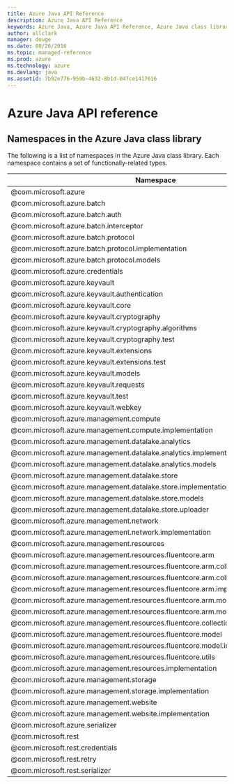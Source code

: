 ```yaml
---
title: Azure Java API Reference 
description: Azure Java API Reference 
keywords: Azure Java, Azure Java API Reference, Azure Java class library
author: allclark
manager: douge
ms.date: 08/26/2016
ms.topic: managed-reference
ms.prod: azure
ms.technology: azure
ms.devlang: java
ms.assetid: 7b92e776-959b-4632-8b1d-047ce1417616
---
```


# Azure Java API reference

## Namespaces in the Azure Java class library 

The following is a list of namespaces in the Azure Java class library. Each namespace contains a set of functionally-related types.

<table class="table table-bordered table-striped table-condensed">
<thead>
   <tr>
      <th>Namespace</th>
      <th>Description</th>
   </tr>
</thead>
<tr>
   <td>@com.microsoft.azure</td>
   <td>
    </td>
</tr>
<tr>
   <td>@com.microsoft.azure.batch</td>
   <td>
    </td>
</tr>
<tr>
   <td>@com.microsoft.azure.batch.auth</td>
   <td>
    </td>
</tr>
<tr>
   <td>@com.microsoft.azure.batch.interceptor</td>
   <td>
    </td>
</tr>
<tr>
   <td>@com.microsoft.azure.batch.protocol</td>
   <td>
    </td>
</tr>
<tr>
   <td>@com.microsoft.azure.batch.protocol.implementation</td>
   <td>
    </td>
</tr>
<tr>
   <td>@com.microsoft.azure.batch.protocol.models</td>
   <td>
    </td>
</tr>
<tr>
   <td>@com.microsoft.azure.credentials</td>
   <td>
    </td>
</tr>
<tr>
   <td>@com.microsoft.azure.keyvault</td>
   <td>
    </td>
</tr>
<tr>
   <td>@com.microsoft.azure.keyvault.authentication</td>
   <td>
    </td>
</tr>
<tr>
   <td>@com.microsoft.azure.keyvault.core</td>
   <td>
    </td>
</tr>
<tr>
   <td>@com.microsoft.azure.keyvault.cryptography</td>
   <td>
    </td>
</tr>
<tr>
   <td>@com.microsoft.azure.keyvault.cryptography.algorithms</td>
   <td>
    </td>
</tr>
<tr>
   <td>@com.microsoft.azure.keyvault.cryptography.test</td>
   <td>
    </td>
</tr>
<tr>
   <td>@com.microsoft.azure.keyvault.extensions</td>
   <td>
    </td>
</tr>
<tr>
   <td>@com.microsoft.azure.keyvault.extensions.test</td>
   <td>
    </td>
</tr>
<tr>
   <td>@com.microsoft.azure.keyvault.models</td>
   <td>
    </td>
</tr>
<tr>
   <td>@com.microsoft.azure.keyvault.requests</td>
   <td>
    </td>
</tr>
<tr>
   <td>@com.microsoft.azure.keyvault.test</td>
   <td>
    </td>
</tr>
<tr>
   <td>@com.microsoft.azure.keyvault.webkey</td>
   <td>
    </td>
</tr>
<tr>
   <td>@com.microsoft.azure.management.compute</td>
   <td>
    </td>
</tr>
<tr>
   <td>@com.microsoft.azure.management.compute.implementation</td>
   <td>
    </td>
</tr>
<tr>
   <td>@com.microsoft.azure.management.datalake.analytics</td>
   <td>
    </td>
</tr>
<tr>
   <td>@com.microsoft.azure.management.datalake.analytics.implementation</td>
   <td>
    </td>
</tr>
<tr>
   <td>@com.microsoft.azure.management.datalake.analytics.models</td>
   <td>
    </td>
</tr>
<tr>
   <td>@com.microsoft.azure.management.datalake.store</td>
   <td>
    </td>
</tr>
<tr>
   <td>@com.microsoft.azure.management.datalake.store.implementation</td>
   <td>
    </td>
</tr>
<tr>
   <td>@com.microsoft.azure.management.datalake.store.models</td>
   <td>
    </td>
</tr>
<tr>
   <td>@com.microsoft.azure.management.datalake.store.uploader</td>
   <td>
    </td>
</tr>
<tr>
   <td>@com.microsoft.azure.management.network</td>
   <td>
    </td>
</tr>
<tr>
   <td>@com.microsoft.azure.management.network.implementation</td>
   <td>
    </td>
</tr>
<tr>
   <td>@com.microsoft.azure.management.resources</td>
   <td>
    </td>
</tr>
<tr>
   <td>@com.microsoft.azure.management.resources.fluentcore.arm</td>
   <td>
    </td>
</tr>
<tr>
   <td>@com.microsoft.azure.management.resources.fluentcore.arm.collection</td>
   <td>
    </td>
</tr>
<tr>
   <td>@com.microsoft.azure.management.resources.fluentcore.arm.collection.implementation</td>
   <td>
    </td>
</tr>
<tr>
   <td>@com.microsoft.azure.management.resources.fluentcore.arm.implementation</td>
   <td>
    </td>
</tr>
<tr>
   <td>@com.microsoft.azure.management.resources.fluentcore.arm.models</td>
   <td>
    </td>
</tr>
<tr>
   <td>@com.microsoft.azure.management.resources.fluentcore.arm.models.implementation</td>
   <td>
    </td>
</tr>
<tr>
   <td>@com.microsoft.azure.management.resources.fluentcore.collection</td>
   <td>
    </td>
</tr>
<tr>
   <td>@com.microsoft.azure.management.resources.fluentcore.model</td>
   <td>
    </td>
</tr>
<tr>
   <td>@com.microsoft.azure.management.resources.fluentcore.model.implementation</td>
   <td>
    </td>
</tr>
<tr>
   <td>@com.microsoft.azure.management.resources.fluentcore.utils</td>
   <td>
    </td>
</tr>
<tr>
   <td>@com.microsoft.azure.management.resources.implementation</td>
   <td>
    </td>
</tr>
<tr>
   <td>@com.microsoft.azure.management.storage</td>
   <td>
    </td>
</tr>
<tr>
   <td>@com.microsoft.azure.management.storage.implementation</td>
   <td>
    </td>
</tr>
<tr>
   <td>@com.microsoft.azure.management.website</td>
   <td>
    </td>
</tr>
<tr>
   <td>@com.microsoft.azure.management.website.implementation</td>
   <td>
    </td>
</tr>
<tr>
   <td>@com.microsoft.azure.serializer</td>
   <td>
    </td>
</tr>
<tr>
   <td>@com.microsoft.rest</td>
   <td>
    </td>
</tr>
<tr>
   <td>@com.microsoft.rest.credentials</td>
   <td>
    </td>
</tr>
<tr>
   <td>@com.microsoft.rest.retry</td>
   <td>
    </td>
</tr>
<tr>
   <td>@com.microsoft.rest.serializer</td>
   <td>
    </td>
</tr>